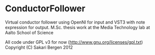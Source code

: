 ConductorFollower
=================

Virtual conductor follower using OpenNI for input and VST3 with note expression for output.
M.Sc. thesis work at the Media Technology lab at Aalto School of Science

All code under GPL v3 for now (http://www.gnu.org/licenses/gpl.txt)
Copyright (C) Sakari Bergen 2012
